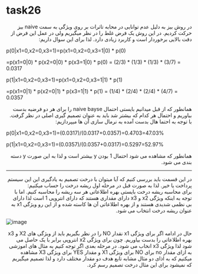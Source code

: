 # task26
 
<div   dir="rtl">
 در روش بیز به دلیل عدم توانایی در محابه تاثرات بر روی ویژگی به سمت naive بیز حرکت کردیم. در این روش یک فرض غلط را در نظر میگیریم ولی در عمل این فرض از دقت بالایی برخوردار است و کاربرد زیادی دارد. لذا برای این سوال داریم:
</div>

p(0|x1=0,x2=0,x3=1)=p(x1=0,x2=0,x3=1|0) * p(0) 

=p(x1=0|0) * p(x2=0|0) * p(x3=1|0) * p(0) = (2/3) * (1/3) * (1/3) * (3/7) = 0.0317

p(1|x1=0,x2=0,x3=1)=p(x1=0,x2=0,x3=1|1) * p(1) 

=p(x1=0|1) * p(x2=0|1) * p(x3=1|1) * p(1) = (1/4) * (2/4) * (2/4) * (4/7) = 0.0357

<div   dir="rtl">
همانطور که از قبل میدانیم بایستی احتمال naive bayse را برای هر دو فرضیه بدست بیاوریم و احتمال هر کدام که بیشتر شد باید به عنوان تصمیم گیری اصلی در نظر گرفت. با توجه به احتما هال بدست آمده به نرمال سازی آن ها میپردازیم:
</div>

p(0|x1=0,x2=0,x3=1)=(0.0317)/(0.0317+0.0357)=0.4703=47.03%

p(1|x1=0,x2=0,x3=1)=(0.0357)/(0.0357+0.0317)=0.5297=52.97%

<div    dir="rtl">
همانطور که مشاهده می شود احتمال 1 بودن y بیشتر است و لذا به این صورت y دسته بندی می شود.
</div>

----------------------------------------

<div    dir="rtl">
 در این قسمت باید بررسی کنیم که آیا میتوان با درخت تصمیم به یادگیری این این سیستم پرداخت یا خیر. لذا به صورت قبل در مرحله اول ریشه درخت را حساب میکنیم:
</div>

<div    dir="rtl">
برای محاسبه ریشه درخت بایستی بهره اطلاعاتی هر سه ریشه را محاسبه کنیم. اما با توجه به اینکه ویژگی x2 و x3 دارای مقداری هستند که دارای انتروپی 1 است لذا دارای بی نظمی شدیدی هستند و از بهره اطلاعاتی آن ها کاسته شده و از این رو ویژگی x1 به عنوان ریشه درخت انتخاب می شود.
</div>

![image](https://user-images.githubusercontent.com/95109502/147373376-e2a1e7a9-43e2-40e6-83ff-1a947f259124.png)


<div    dir="rtl">
 حال در ادامه اگر برای ویژگی x1 نقدار NO را در نظر بگیریم باید از ویژگی های X2 و x3 بهره اطلاعاتی را بدست بیاوریم. چون برای ویژگی x2 انتروپی برابر با یک حاصل می شود لذا ویژگی x3 انخاب می شود. در مرحله بعدی اگر توجه کنیم به مثال های اموزشی به ازای مقدار no برای NO برای ویژگی X1 و مقدار YES برای ویژگی X3 مشاهده میکنیم که به اذای دو مثال مشابه تابع هدف دو مقدار مختلف دارد و لذا تصمیم میگیریم که نمیشود برای این مثال درخت تصمیم رسم کرد.
</div>
